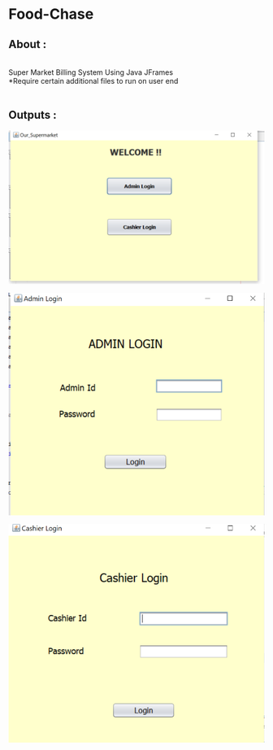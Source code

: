# Food-Chase

## About :
<br>
Super Market Billing System Using Java JFrames
<br>
*Require certain additional files to run on user end
<br>
<br>

## Outputs :

![Bills](./outp/welcome.png "Welcome")

![Bills](./outp/admin.png "Admin Login")

![Bills](./outp/cashier.png "Cashier Login ")

<br>
<br>